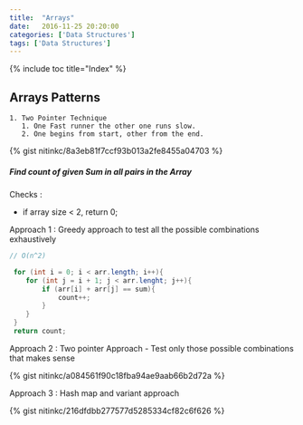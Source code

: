 ```yaml
---
title:  "Arrays"
date:   2016-11-25 20:20:00
categories: ['Data Structures']
tags: ['Data Structures']
---
```


{% include toc title="Index" %}

## Arrays Patterns

    1. Two Pointer Technique
       1. One Fast runner the other one runs slow.
       2. One begins from start, other from the end.

{% gist nitinkc/8a3eb81f7ccf93b013a2fe8455a04703 %}



##### Find count of given Sum in all pairs in the Array

Checks :

  * if array size < 2, return 0;

Approach 1 : Greedy approach to test all the possible combinations exhaustively

```java
// O(n^2)

 for (int i = 0; i < arr.length; i++){
    for (int j = i + 1; j < arr.lenght; j++){
        if (arr[i] + arr[j] == sum){
            count++;
        }
    }
 }
 return count;
```

Approach 2 : Two pointer Approach - Test only those possible combinations that makes sense

{% gist nitinkc/a084561f90c18fba94ae9aab66b2d72a %}


Approach 3 : Hash map and variant approach

{% gist nitinkc/216dfdbb277577d5285334cf82c6f626 %}
